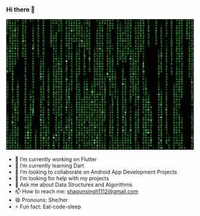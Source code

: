 ### Hi there 👋
<img src="https://github.com/shagun-tech/shagun-tech/blob/main/the-hacker-matrix.gif" alt="" width="1000" height="350">



- 🔭 I’m currently working on Flutter
- 🌱 I’m currently learning Dart
- 👯 I’m looking to collaborate on Android App Development Projects
- 🤔 I’m looking for help with my projects
- 💬 Ask me about Data Structures and Algorithms
- 📫 How to reach me: shagunsingh1112@gmail.com
- 😄 Pronouns: She/her
- ⚡ Fun fact: Eat-code-sleep

